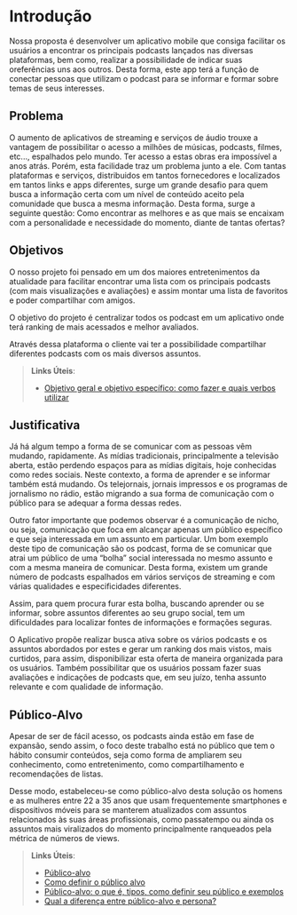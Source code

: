 # Introdução

Nossa proposta é desenvolver um aplicativo mobile que consiga facilitar os usuários a encontrar os principais podcasts lançados nas diversas plataformas, bem como, realizar a possibilidade de indicar suas oreferências uns aos outros. Desta forma, este app terá a função de conectar pessoas que utilizam o podcast para se informar e formar sobre temas de seus interesses.

## Problema
O aumento de aplicativos de streaming e serviços de áudio trouxe a vantagem de possibilitar o acesso a milhões de músicas, podcasts, filmes, etc..., espalhados pelo mundo. Ter acesso a estas obras era impossível a anos atrás. Porém, esta facilidade traz um problema junto a ele. Com tantas plataformas e serviços, distribuidos em tantos fornecedores e localizados em tantos links e apps diferentes, surge um grande desafio para quem busca a informação certa com um nível de conteúdo aceito pela comunidade que busca a mesma informação. Desta forma, surge a seguinte questão: Como encontrar as melhores e as que mais se encaixam com a personalidade e necessidade do momento, diante de tantas ofertas?

## Objetivos

O nosso projeto foi pensado em um dos maiores entretenimentos da atualidade para facilitar encontrar uma lista com os principais podcasts (com mais visualizações e avaliações) e assim montar uma lista de favoritos e poder compartilhar com amigos.

O objetivo do projeto é centralizar todos os podcast em um aplicativo onde terá ranking de mais acessados e melhor avaliados.

Através dessa plataforma o cliente vai ter a possibilidade compartilhar diferentes podcasts com os mais diversos assuntos.
 
> **Links Úteis**:
> - [Objetivo geral e objetivo específico: como fazer e quais verbos utilizar](https://blog.mettzer.com/diferenca-entre-objetivo-geral-e-objetivo-especifico/)

## Justificativa

Já há algum tempo a forma de se comunicar com as pessoas vêm mudando, rapidamente. As mídias tradicionais, principalmente a televisão aberta, estão perdendo espaços para as mídias digitais, hoje conhecidas como redes sociais. Neste contexto, a forma de aprender e se informar também está mudando. Os telejornais, jornais impressos e os programas de jornalismo no rádio, estão migrando a sua forma de comunicação com o público para se adequar a forma dessas redes.

Outro fator importante que podemos observar é a comunicação de nicho, ou seja, comunicação que foca em alcançar apenas um público específico e que seja interessada em um assunto em particular. Um bom exemplo deste tipo de comunicação são os podcast, forma de se comunicar que atrai um público de uma “bolha” social interessada no mesmo assunto e com a mesma maneira de comunicar. Desta forma, existem um grande número de podcasts espalhados em vários serviços de streaming e com várias qualidades e especificidades diferentes.

Assim, para quem procura furar esta bolha, buscando aprender ou se informar, sobre assuntos diferentes ao seu grupo social, tem um dificuldades para localizar fontes de informações e formações seguras.

O Aplicativo propõe realizar busca ativa sobre os vários podcasts e os assuntos abordados por estes e gerar um ranking dos mais vistos, mais curtidos, para assim, disponibilizar esta oferta de maneira organizada para os usuários. Também possibilitar que os usuários possam fazer suas avaliações e indicações de podcasts que, em seu juízo, tenha assunto relevante e com qualidade de informação.

## Público-Alvo

Apesar de ser de fácil acesso, os podcasts ainda estão em fase de expansão, sendo assim, o foco deste trabalho está no público que tem o hábito consumir conteúdos, seja como forma de ampliarem seu conhecimento, como entretenimento, como compartilhamento e recomendações de listas.

Desse modo, estabeleceu-se como público-alvo desta solução os homens e as mulheres entre 22 a 35 anos que usam frequentemente smartphones e dispositivos móveis para se manterem atualizados com assuntos relacionados às suas áreas profissionais, como passatempo ou ainda os assuntos mais viralizados do momento principalmente ranqueados pela métrica de números de views.


> **Links Úteis**:
> - [Público-alvo](https://blog.hotmart.com/pt-br/publico-alvo/)
> - [Como definir o público alvo](https://exame.com/pme/5-dicas-essenciais-para-definir-o-publico-alvo-do-seu-negocio/)
> - [Público-alvo: o que é, tipos, como definir seu público e exemplos](https://klickpages.com.br/blog/publico-alvo-o-que-e/)
> - [Qual a diferença entre público-alvo e persona?](https://rockcontent.com/blog/diferenca-publico-alvo-e-persona/)

